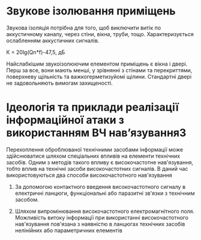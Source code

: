 # Звукове ізолювання приміщень

Звукова ізоляція потрібна для того, щоб виключити витік по аккустичному каналу,
через стіни, вікна, труби, тощо.
Характеризується ослабленням аккустичних сигналів.

К = 20lg(Qn*f)-47,5, дБ

Найслабкішим звукоізолюючим елементом приміщень є вікна і двері. Перш за все, вони
мають менші, у зрівнянні з стінами та перекриттями, поверхневу щільність та
важкогерметизуйомі щілини. Стандартні двері не задовольняють вимогам захищеності.

# Ідеологія та приклади реалізації інформаційної атаки з використанням ВЧ нав’язування3

Перехоплення оброблюваної технічними засобами інформації може здійснюватися шляхом спеціальних впливів на елементи технічних засобів. Одним з методів такого впливу є високочастотне нав'язування, тобто вплив на технічні засоби високочастотних сигналів. В даний час використовуються два способи високочастотного нав'язування

1. За допомогою контактного введення високочастотного сигналу в електричні ланцюги, функціональні або паразитні зв'язки з технічним засобом.

1. Шляхом випромінювання високочастотного електромагнітного поля. Можливість витоку інформації при використанні високочастотного нав'язування пов'язана з наявністю в ланцюгах технічних засобів нелінійних або параметричних елементів

